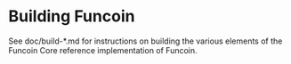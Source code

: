 Building Funcoin
================

See doc/build-*.md for instructions on building the various
elements of the Funcoin Core reference implementation of Funcoin.
